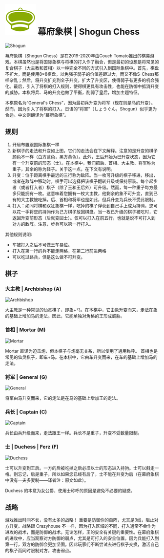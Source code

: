 # ![Shogun](https://github.com/gbtami/pychess-variants/blob/master/static/icons/shogun.svg) 幕府象棋 | Shogun Chess

![Shogun](https://github.com/gbtami/pychess-variants/blob/master/static/images/CVariantsGuide/ShogunPromotions3.png)

幕府象棋（Shogun Chess）是在2019-2020年由Couch Tomato推出的棋类游戏。本棋虽然也是将国际象棋与将棋的打入作了融合，但是最初的设想是将常见的复合棋子（大主教和首相）以一种完全不同的方式引入到国际象棋中。首先，棋盘不扩大，而是使用8×8棋盘，以免强子弱子的价值差距过大，而又不像S-Chess那样杂乱；然后，将升变扩充到全子升变，扩大了升变区，使得弱子有更多的机会强化。最后，引入了将棋的打入规则，使得棋更具有攻击性，也能在防御中抵消升变的威胁。本棋将兵、马的升变也做了平衡，削弱了皇后，增加主题特征。

本棋原名为“General's Chess”，因为最初兵升变为将军（现在则是马的升变）。然而，因为引入了将棋的打入，日语的“将軍”（しょうぐん，Shogun）似乎更为合适。中文则翻译为“幕府象棋”。

## 规则

1. 开局布置跟国际象棋一样
2. 新棋子的走法和升变如上图，它们的走法会在下文解释。注意的是升变的棋子颜色不一样（白方蓝色，黑方黄色）。此外，王后开始为已升变状态，因为它有一个升变前的形态（士）。在本棋中，我们把后、首相、大主教、将军称为重子，其余的称为轻子。关于这一点，在下文有说明。
3. 升变：位于距离棋手最远的三行称为敌阵。当一枚可升级的棋子移进，移出，或者在敌阵中移动时，棋手可以选择把该棋子翻转升级或保持原装。每个起步者（或者打入者）棋子（除了王和王后外）可升级。然而，每一种重子每方最多只能拥有一枚。这意味着您拥有一枚大主教，他剩余的象不可升变，直到已有的大主教被吃掉。后、首相和将军也是如此，但兵升变为兵长不受此限制。
4. 打入：如同将棋和双狂象棋一样，吃掉的棋子俘获到自己手上成为持驹，您可以花一手将您的持驹作为己方棋子放回棋盘。当一枚已升级的棋子被吃时，它返回升变前形态（后就变回士）。仅可以打入在前五行，也就是说不可打入到对方的敌阵。注意，步兵可以第一行打入。

其他规则说明:

* 车被打入之后不可做王车易位。
* 打入在第一行的兵不能走两格，在第二行前进两格
* 可以吃过路兵，但是这么做不可升变。

## 棋子

### 大主教 | Archbishop (A)

![Archbishop](https://github.com/gbtami/pychess-variants/blob/master/static/images/CVariantsGuide/ArchbishopShogun.png)

大主教是一种常见的仙灵棋子，即象+马。在本棋中，它由象升变而来，走法在象的基础上增加马的走法。因此，它能单独对角格的王形成威胁。

### 首相 | Mortar (M)

![Mortar](https://github.com/gbtami/pychess-variants/blob/master/static/images/CVariantsGuide/Mortar.png)

Mortar 直译为迫击炮，但本棋子与炮毫无关系，所以使用了通用称呼。
首相也是常见的仙灵棋子，即车+马。在本棋中，它由车升变而来，在车的基础上增加马的走法。

### 将军 | General (G)

![General](https://github.com/gbtami/pychess-variants/blob/master/static/images/CVariantsGuide/General.png)

将军由马升变而来，它的走法是在马的基础上增加王的走法。

### 兵长 | Captain (C)

![Captain](https://github.com/gbtami/pychess-variants/blob/master/static/images/CVariantsGuide/Captain.png)

兵长由兵升级而来，走法跟王一样。兵长不是重子，升变不受数量限制。

### 士 | Duchess | Ferz (F)

![Duchess](https://github.com/gbtami/pychess-variants/blob/master/static/images/CVariantsGuide/Duchess.png)

士可以升变到王后。一方的后被吃掉之后必须以士的形态进入持驹。士可以斜走一格。别忘记，后是重子，所以如果您已经有后了，士不能在升变为后（在幕府象棋中没有一夫多妻制——译者注：原文如此）。

Duchess 的本意为女公爵，使用士称呼的原因是避免不必要的疑惑。

## 战略

游戏推出时间不长，没有太多的战略！
重要是防御你的自阵，尤其是3线，阻止对方升变。战略跟 Crazyhouse 不一样，因为打入区域的不同，打入通常不会作为进攻的战术，而是防御的战术。无论怎样，王的安全有关键的重要性。在幕府象棋的进攻中，应当观察对方防御的弱点，尤其是可打入的安全位置。因为兵能打入到第一行，双方的防御会更加坚固。因此玩家们不断尝试去进行棋子交换，激活自己的棋子而同时限制对方，攻击弱点。
